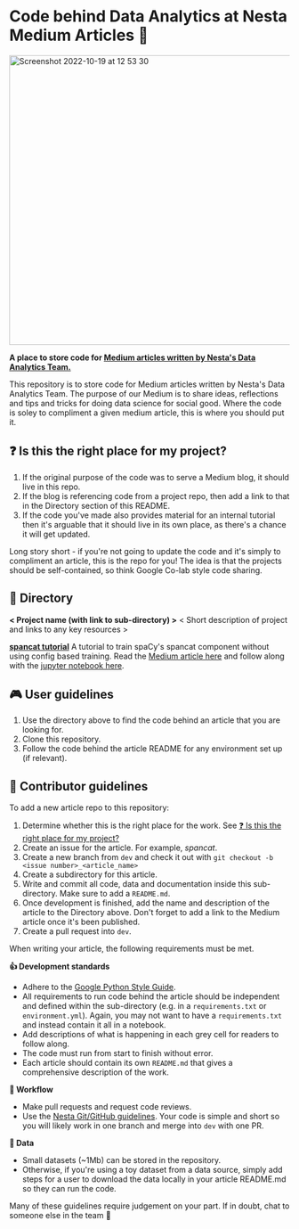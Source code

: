 # Code behind **Data Analytics at Nesta** Medium Articles :wave:

<img width="520" alt="Screenshot 2022-10-19 at 12 53 30" src="https://user-images.githubusercontent.com/46863334/196672092-d7b07034-4078-473d-9fb3-4992c97b71b4.png">

**A place to store code for [Medium articles written by Nesta's Data Analytics Team.](https://medium.com/data-analytics-at-nesta)**

This repository is to store code for Medium articles written by Nesta's Data Analytics Team. The purpose of our Medium is to share ideas, reflections and tips and tricks for doing data science for social good. Where the code is soley to compliment a given medium article, this is where you should put it. 

## ❓ Is this the right place for my project? 

1. If the original purpose of the code was to serve a Medium blog, it should live in this repo.
2. If the blog is referencing code from a project repo, then add a link to that in the Directory section of this README.
3. If the code you've made also provides material for an internal tutorial then it's arguable that it should live in its own place, as there's a chance it will get updated.

Long story short - if you're not going to update the code and it's simply to compliment an article, this is the repo for you! The idea is that the projects should be self-contained, so think Google Co-lab style code sharing.  

## 📖 Directory

**< Project name (with link to sub-directory) >**
< Short description of project and links to any key resources >

**[spancat tutorial](https://github.com/nestauk/dap_medium_articles/tree/dev/spancat_tutorial)**
A tutorial to train spaCy's spancat component without using config based training. Read the [Medium article here](https://medium.com/p/992024d047c2/edit) and follow along with the [jupyter notebook here](https://github.com/nestauk/dap_medium_articles/blob/dev/spancat_tutorial/spancat_training.ipynb). 

## 🎮 User guidelines

1. Use the directory above to find the code behind an article that you are looking for.
2. Clone this repository.
3. Follow the code behind the article README for any environment set up (if relevant). 

## 📝  Contributor guidelines

To add a new article repo to this repository:

1. Determine whether this is the right place for the work. See [❓ Is this the right place for my project?](https://github.com/nestauk/dap_medium_articles/tree/spancat#-is-this-the-right-place-for-my-project) 
2. Create an issue for the article. For example, _spancat_.
3. Create a new branch from `dev` and check it out with `git checkout -b <issue number>_<article_name>`
4. Create a subdirectory for this article.
5. Write and commit all code, data and documentation inside this sub-directory. Make sure to add a `README.md`.
6. Once development is finished, add the name and description of the article to the Directory above. Don't forget to add a link to the Medium article once it's been published.
7. Create a pull request into `dev`.

When writing your article, the following requirements must be met.

**👍 Development standards**
- Adhere to the [Google Python Style Guide](https://google.github.io/styleguide/pyguide.html).
- All requirements to run code behind the article should be independent and defined within the sub-directory (e.g. in a `requirements.txt` or `environment.yml`). Again, you may not want to have a `requirements.txt` and instead contain it all in a notebook.
- Add descriptions of what is happening in each grey cell for readers to follow along.  
- The code must run from start to finish without error.
- Each article should contain its own `README.md` that gives a comprehensive description of the work.

**🔀 Workflow**
- Make pull requests and request code reviews.
- Use the [Nesta Git/GitHub guidelines](https://github.com/nestauk/github_support/blob/dev/guidelines/README.md). Your code is simple and short so you will likely work in one branch and merge into `dev` with one PR. 

**💾 Data**
- Small datasets (~1Mb) can be stored in the repository. 
- Otherwise, if you're using a toy dataset from a data source, simply add steps for a user to download the data locally in your article README.md so they can run the code.

Many of these guidelines require judgement on your part. If in doubt, chat to someone else in the team 🙂